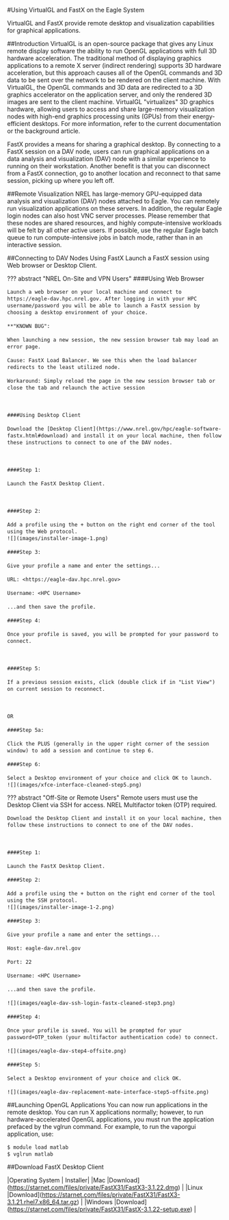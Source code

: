 #Using VirtualGL and FastX on the Eagle System

VirtualGL and FastX provide remote desktop and visualization capabilities for graphical applications.

##Introduction
VirtualGL is an open-source package that gives any Linux remote display software the ability to run OpenGL applications with full 3D hardware acceleration. The traditional method of displaying graphics applications to a remote X server (indirect rendering) supports 3D hardware acceleration, but this approach causes all of the OpenGL commands and 3D data to be sent over the network to be rendered on the client machine. With VirtualGL, the OpenGL commands and 3D data are redirected to a 3D graphics accelerator on the application server, and only the rendered 3D images are sent to the client machine. VirtualGL "virtualizes" 3D graphics hardware, allowing users to access and share large-memory visualization nodes with high-end graphics processing units (GPUs) from their energy-efficient desktops. For more information, refer to the current documentation or the background article.

FastX provides a means for sharing a graphical desktop. By connecting to a FastX session on a DAV node, users can run graphical applications on a data analysis and visualization (DAV) node with a similar experience to running on their workstation.  Another benefit is that you can disconnect from a FastX connection, go to another location and reconnect to that same session, picking up where you left off.

##Remote Visualization
NREL has large-memory GPU-equipped data analysis and visualization (DAV) nodes attached to Eagle. You can remotely run visualization applications on these servers. In addition, the regular Eagle login nodes can also host VNC server processes. Please remember that these nodes are shared resources, and highly compute-intensive workloads will be felt by all other active users. If possible, use the regular Eagle batch queue to run compute-intensive jobs in batch mode, rather than in an interactive session.

##Connecting to DAV Nodes Using FastX
Launch a FastX session using Web browser or Desktop Client.

??? abstract "NREL On-Site and VPN Users" 
    ####Using Web Browser
    
    Launch a web browser on your local machine and connect to https://eagle-dav.hpc.nrel.gov. After logging in with your HPC username/password you will be able to launch a FastX session by choosing a desktop environment of your choice.
    
    **"KNOWN BUG":
    
    When launching a new session, the new session browser tab may load an error page.
    
    Cause: FastX Load Balancer. We see this when the load balancer redirects to the least utilized node.
    
    Workaround: Simply reload the page in the new session browser tab or close the tab and relaunch the active session
    
    
    
    ####Using Desktop Client
    
    Download the [Desktop Client](https://www.nrel.gov/hpc/eagle-software-fastx.html#download) and install it on your local machine, then follow these instructions to connect to one of the DAV nodes.
    
    
    
    ####Step 1:
    
    Launch the FastX Desktop Client.
    
    
    
    ####Step 2:
    
    Add a profile using the + button on the right end corner of the tool using the Web protocol.
    ![](images/installer-image-1.png)
    
    ####Step 3:
    
    Give your profile a name and enter the settings...
    
    URL: <https://eagle-dav.hpc.nrel.gov>
    
    Username: <HPC Username>
    
    ...and then save the profile.
    
    ####Step 4:
    
    Once your profile is saved, you will be prompted for your password to connect.
    
    
    
    ####Step 5:
    
    If a previous session exists, click (double click if in "List View") on current session to reconnect.
    
    
    
    OR
    
    ####Step 5a:
    
    Click the PLUS (generally in the upper right corner of the session window) to add a session and continue to step 6.
    
    ####Step 6:
    
    Select a Desktop environment of your choice and click OK to launch.
    ![](images/xfce-interface-cleaned-step5.png)



??? abstract "Off-Site or Remote Users"
    Remote users must use the Desktop Client via SSH for access. NREL Multifactor token (OTP) required.
    
    Download the Desktop Client and install it on your local machine, then follow these instructions to connect to one of the DAV nodes.
    
    
    
    ####Step 1:
    
    Launch the FastX Desktop Client.
    
    ####Step 2:
    
    Add a profile using the + button on the right end corner of the tool using the SSH protocol.
    ![](images/installer-image-1-2.png)

    ####Step 3:
    
    Give your profile a name and enter the settings...
    
    Host: eagle-dav.nrel.gov
    
    Port: 22
    
    Username: <HPC Username>
    
    ...and then save the profile.
    
    ![](images/eagle-dav-ssh-login-fastx-cleaned-step3.png)
    
    ####Step 4:
    
    Once your profile is saved. You will be prompted for your password+OTP_token (your multifactor authentication code) to connect.
    
    ![](images/eagle-dav-step4-offsite.png)
    
    ####Step 5:
    
    Select a Desktop environment of your choice and click OK.
    
    ![](images/eagle-dav-replacement-mate-interface-step5-offsite.png)

##Launching OpenGL Applications
You can now run applications in the remote desktop. You can run X applications normally; however, to run hardware-accelerated OpenGL applications, you must run the application prefaced by the vglrun command. For example, to run the vaporgui application, use:

```
$ module load matlab
$ vglrun matlab
```

##Download FastX Desktop Client

|Operating System |	Installer|
|Mac	          |Download](https://starnet.com/files/private/FastX31/FastX3-3.1.22.dmg) |
|Linux	          |Download](https://starnet.com/files/private/FastX31/FastX3-3.1.21.rhel7.x86_64.tar.gz) |
|Windows          |Download](https://starnet.com/files/private/FastX31/FastX-3.1.22-setup.exe) |
